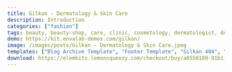 ```yaml
---
title: Gilkan - Dermatology & Skin Care
description: Introduction
categories: ["fashion"]
tags: beauty, beauty-shop, care, clinic, cosmetology, dermatologist, dermatology, doctor, Elementor Pro, health, medical, physiotherapy, surgeon, surgery
demo: https://kit.envalab-demos.com/gilkan/
image: /images/posts/Gilkan - Dermatology & Skin Care.jpeg
templates: ["Blog Archive Template", "Footer Template", "Gilkan 404", "Gilkan About", "Gilkan Beauty Experts", "Gilkan Blog Single", "Gilkan Contact", "Gilkan Faq S", "Gilkan Home", "Gilkan Section Contact", "Gilkan Section Gallery", "Gilkan Section Hero", "Gilkan Section Logo", "Gilkan Section Pricing", "Gilkan Section Services 1", "Gilkan Section Services 2", "Gilkan Section Team", "Gilkan Section Testimonial", "Gilkan Services", "Gilkan Single Service", "Global", "Our Main Header"]
download: https://elemkits.lemonsqueezy.com/checkout/buy/a0550189-91b1-4685-bc65-339751575264
---
```

